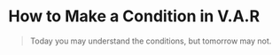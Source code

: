 # How to Make a Condition in V.A.R

> Today you may understand the conditions, but tomorrow may not.
